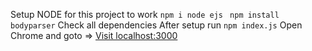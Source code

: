 Setup NODE for this project to work  `npm i node ejs ` `npm install bodyparser` 
Check all dependencies
After setup run  ` npm index.js ` 
Open Chrome and goto => [Visit localhost:3000](http://localhost:3000/)
